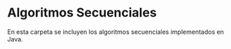 # Algoritmos Secuenciales

En esta carpeta se incluyen los algoritmos secuenciales implementados en Java.
